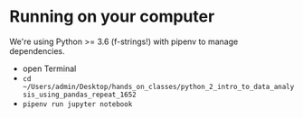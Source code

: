 # Running on your computer
We're using Python >= 3.6 (f-strings!) with pipenv to manage dependencies.

- open Terminal
- `cd ~/Users/admin/Desktop/hands_on_classes/python_2_intro_to_data_analysis_using_pandas_repeat_1652`
- `pipenv run jupyter notebook`

